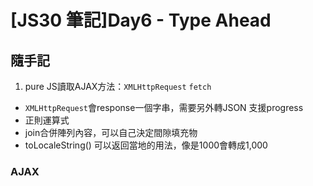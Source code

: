 # [JS30 筆記]Day6 - Type Ahead
## 隨手記
1. pure JS讀取AJAX方法：`XMLHttpRequest` `fetch`
- `XMLHttpRequest`會response一個字串，需要另外轉JSON
支援progress
- 正則運算式
- join合併陣列內容，可以自己決定間隙填充物
- toLocaleString() 可以返回當地的用法，像是1000會轉成1,000

### AJAX